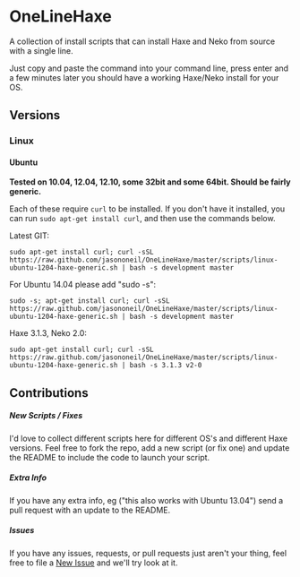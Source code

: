 OneLineHaxe
===========

A collection of install scripts that can install Haxe and Neko from source with a single line.

Just copy and paste the command into your command line, press enter and a few minutes later you should have a working Haxe/Neko install for your OS.

Versions
--------

### Linux

#### Ubuntu

**Tested on 10.04, 12.04, 12.10, some 32bit and some 64bit. Should be fairly generic.**

Each of these require `curl` to be installed.  If you don't have it installed, you can run `sudo apt-get install curl`, and then use the commands below.

Latest GIT:

    sudo apt-get install curl; curl -sSL https://raw.github.com/jasononeil/OneLineHaxe/master/scripts/linux-ubuntu-1204-haxe-generic.sh | bash -s development master

For Ubuntu 14.04 please add "sudo -s":

    sudo -s; apt-get install curl; curl -sSL https://raw.github.com/jasononeil/OneLineHaxe/master/scripts/linux-ubuntu-1204-haxe-generic.sh | bash -s development master
    
Haxe 3.1.3, Neko 2.0:

    sudo apt-get install curl; curl -sSL https://raw.github.com/jasononeil/OneLineHaxe/master/scripts/linux-ubuntu-1204-haxe-generic.sh | bash -s 3.1.3 v2-0

Contributions
-------------

##### New Scripts / Fixes

I'd love to collect different scripts here for different OS's and different Haxe versions.  Feel free to fork the repo, add a new script (or fix one) and update the README to include the code to launch your script.

##### Extra Info

If you have any extra info, eg ("this also works with Ubuntu 13.04") send a pull request with an update to the README.

##### Issues

If you have any issues, requests, or pull requests just aren't your thing, feel free to file a [New Issue](https://github.com/jasononeil/OneLineHaxe/issues/new) and we'll try look at it.
